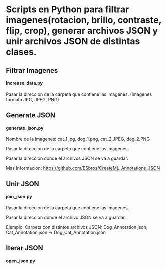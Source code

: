 # Scripts en Python para filtrar imagenes(rotacion, brillo, contraste, flip, crop), generar archivos JSON y unir archivos JSON de distintas clases.

## Filtrar Imagenes
#### increase_data.py

Pasar la direccion de la carpeta que contiene las imagenes. (Imagenes formato JPG, JPEG, PNG)


## Generate JSON
#### generate_json.py

Nombre de la imagenes: cat_1.jpg, dog_1.png, cat_2.JPEG, dog_2.PNG

Pasar la direccion de la carpeta que contiene las imagenes.

Pasar la direccion donde el archivos JSON se va a guardar.

Mas Informacion: https://github.com/ESbros/CreateML_Annotations_JSON


## Unir JSON
#### join_json.py

Pasar la direccion de la carpeta que contiene las imagenes.

Pasar la direccion donde el archivo JSON se va a guardar.

Ejemplo:
Carpeta con distintos archivos JSON: Dog_Annotation.json, Cat_Annotation.json -> Dog_Cat_Annotation.json


## Iterar JSON
#### open_json.py

